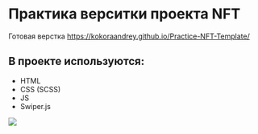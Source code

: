 # Практика верситки проекта NFT
Готовая верстка https://kokoraandrey.github.io/Practice-NFT-Template/
## В проекте используются:
* HTML
* CSS (SCSS)
* JS 
* Swiper.js

![](https://github.com/KokoraAndrey/nft/blob/main/images/Frame%202.png)
